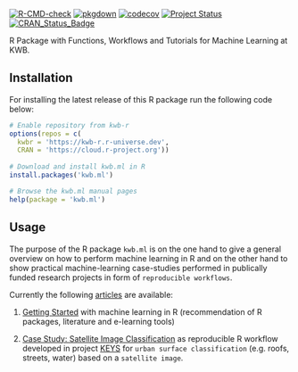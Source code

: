 [![R-CMD-check](https://github.com/KWB-R/kwb.ml/workflows/R-CMD-check/badge.svg)](https://github.com/KWB-R/kwb.ml/actions?query=workflow%3AR-CMD-check)
[![pkgdown](https://github.com/KWB-R/kwb.ml/workflows/pkgdown/badge.svg)](https://github.com/KWB-R/kwb.ml/actions?query=workflow%3Apkgdown)
[![codecov](https://codecov.io/github/KWB-R/kwb.ml/branch/main/graphs/badge.svg)](https://codecov.io/github/KWB-R/kwb.ml)
[![Project Status](https://img.shields.io/badge/lifecycle-experimental-orange.svg)](https://www.tidyverse.org/lifecycle/#experimental)
[![CRAN_Status_Badge](https://www.r-pkg.org/badges/version/kwb.ml)]()

R Package with Functions, Workflows and Tutorials
for Machine Learning at KWB.

## Installation

For installing the latest release of this R package run the following code below:

```r
# Enable repository from kwb-r
options(repos = c(
  kwbr = 'https://kwb-r.r-universe.dev',
  CRAN = 'https://cloud.r-project.org'))
  
# Download and install kwb.ml in R
install.packages('kwb.ml')

# Browse the kwb.ml manual pages
help(package = 'kwb.ml')
```

## Usage 

The purpose of the R package `kwb.ml` is on the one hand to give a general 
overview on how to perform machine learning in R and on the other hand to 
show practical machine-learning case-studies performed in publically funded 
research projects in form of `reproducible workflows`.

Currently the following [articles](articles/) are available: 

1. [Getting Started](articles/getting-started.html) with machine learning in R 
(recommendation of R packages, literature and e-learning tools)

2. [Case Study: Satellite Image Classification](articles/case-study_satellite-image-classification.html) as 
reproducible R workflow developed in project [KEYS](https://kompetenz-wasser.de/en/forschung/projekte/keys) for `urban surface classification` (e.g. roofs, streets, water) based on a `satellite image`.
